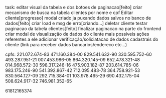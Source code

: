 task:
editar visual da tabela e dos botoes de paginacao[feito]
criar mecanismo de busca na tabela clientes por nome e cpf
Editar cliente[progresso]
    modal criado ja puxando dados salvos no banco de dados[feito]
    criar load e msg de erro[criando...]
deletar cliente
testar paginacao da tabela clientes[feito]
finalizar paginacao na parte do frontend
criar modal de visualização de dados do cliente mais possiveis ações referentes a ele
adicionar verificação/soliciatacao de dados cadastrais do cliente (link para receber dados bancarios/endereco etc...)

cpfs:
221.072.674-83
471.160.384-00
829.541.632-90
330.595.752-60
493.287.951-21
007.453.986-05
864.320.145-09
652.478.321-48
014.968.572-30
598.317.246-16
475.903.182-87
203.614.785-06
983.175.246-90
541.392.867-42
712.095.483-78
364.758.921-53
830.564.127-09
292.715.384-01
103.978.465-29
690.432.175-04
508.624.917-32
746.981.352-65

61812165374